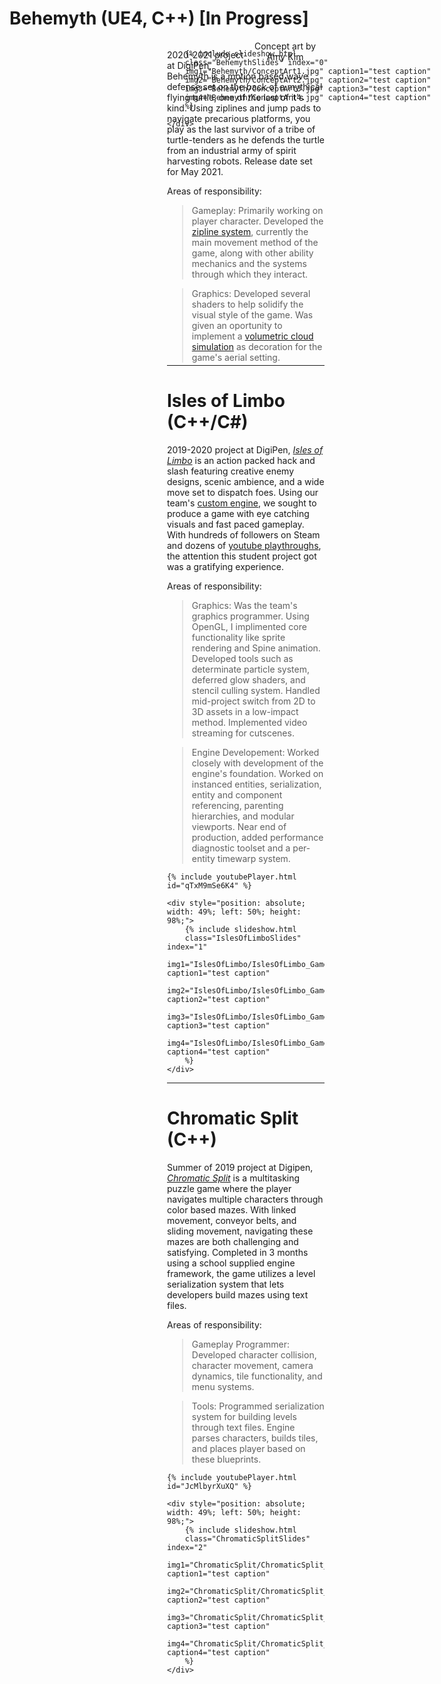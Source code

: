 # Behemyth (UE4, C++) [In Progress]

<div class="aspect-ratio" style="float: right; width:50%; margin: 0 0 0;">  
    <div style="position: absolute; width: 100%; height: 100%;">

        {% include slideshow.html 
        class="BehemythSlides" index="0"
        img1="Behemyth/ConceptArt1.jpg" caption1="test caption"
        img2="Behemyth/ConceptArt2.jpg" caption2="test caption"
        img3="Behemyth/ConceptArt3.jpg" caption3="test caption"
        img4="Behemyth/ConceptArt4.jpg" caption4="test caption"
        %}

    </div>
</div>

<div style="float: right; clear:right; width: 50%;">
    <p style="text-align: center; margin: 0 0 10px;">
        Concept art by Amy Kim
    </p>
</div>

2020-2021 project at DigiPen, Behemyth is a motion based wave defense set on the back of a mythical flying turtle, one of the last of it's kind. Using ziplines and jump pads to navigate precarious platforms, you play as the last survivor of a tribe of turtle-tenders as he defends the turtle from an industrial army of spirit harvesting robots. Release date set for May 2021.

Areas of responsibility:

> Gameplay: Primarily working on player character. Developed the [zipline system](), currently the main movement method of the game, along with other ability mechanics and the systems through which they interact.

> Graphics: Developed several shaders to help solidify the visual style of the game. Was given an oportunity to implement a [volumetric cloud simulation]() as decoration for the game's aerial setting.

<div style="clear:both; display: block;">
</div>

<hr style="margin: -10px 0 0">
 
# Isles of Limbo (C++/C#)

2019-2020 project at DigiPen, [_Isles of Limbo_](https://store.steampowered.com/app/1389260/Isles_of_Limbo/) is an action packed hack and slash featuring creative enemy designs, scenic ambience, and a wide move set to dispatch foes. Using our team's [custom engine](), we sought to produce a game with eye catching visuals and fast paced gameplay. With hundreds of followers on Steam and dozens of [youtube playthroughs](https://www.youtube.com/results?search_query=isles+of+limbo), the attention this student project got was a gratifying experience.

Areas of responsibility:

> Graphics: Was the team's graphics programmer. Using OpenGL, I implimented core functionality like sprite rendering and Spine animation. Developed tools such as determinate particle system, deferred glow shaders, and stencil culling system. Handled mid-project switch from 2D to 3D assets in a low-impact method. Implemented video streaming for cutscenes.

> Engine Developement: Worked closely with development of the engine's foundation. Worked on instanced entities, serialization, entity and component referencing, parenting hierarchies, and modular viewports. Near end of production, added performance diagnostic toolset and a per-entity timewarp system.

<div class="aspect-ratio">

    {% include youtubePlayer.html id="qTxM9mSe6K4" %}

    <div style="position: absolute; width: 49%; left: 50%; height: 98%;">
        {% include slideshow.html 
        class="IslesOfLimboSlides" index="1"
        img1="IslesOfLimbo/IslesOfLimbo_Gameplay1.PNG" caption1="test caption"
        img2="IslesOfLimbo/IslesOfLimbo_Gameplay2.PNG" caption2="test caption"
        img3="IslesOfLimbo/IslesOfLimbo_Gameplay3.PNG" caption3="test caption"
        img4="IslesOfLimbo/IslesOfLimbo_Gameplay4.PNG" caption4="test caption"
        %}
    </div>

</div>

<hr> 

# Chromatic Split (C++)

Summer of 2019 project at Digipen, [_Chromatic Split_](https://drive.google.com/file/d/1r_M860-sYk4mbykvZJSQm_F5-Ec388Yz/view?usp=sharing) is a multitasking puzzle game where the player navigates multiple characters through color based mazes. With linked movement, conveyor belts, and sliding movement, navigating these mazes are both challenging and satisfying. Completed in 3 months using a school supplied engine framework, the game utilizes a level serialization system that lets developers build mazes using text files.

Areas of responsibility:

> Gameplay Programmer: Developed character collision, character movement, camera dynamics, tile functionality, and menu systems.
 
> Tools: Programmed serialization system for building levels through text files. Engine parses characters, builds tiles, and places player based on these blueprints.

<div class="aspect-ratio">

    {% include youtubePlayer.html id="JcMlbyrXuXQ" %}

    <div style="position: absolute; width: 49%; left: 50%; height: 98%;">
        {% include slideshow.html 
        class="ChromaticSplitSlides" index="2"
        img1="ChromaticSplit/ChromaticSplit_Gameplay1.PNG" caption1="test caption"
        img2="ChromaticSplit/ChromaticSplit_Gameplay2.PNG" caption2="test caption"
        img3="ChromaticSplit/ChromaticSplit_Gameplay3.PNG" caption3="test caption"
        img4="ChromaticSplit/ChromaticSplit_Gameplay4.PNG" caption4="test caption"
        %}
    </div>

</div>

<div id="Modal" class="modal">
    <img id="Modal_img" class="modal-content">
    <div id="modal_caption" class="modal-caption"></div>
</div>

<script>

var images = document.getElementsByClassName("slideshow-image");
for(var i = 0; i < images.length; i++)
{  
    images[i].onclick = function(){
        document.getElementById("Modal").style.display = "block";
        document.getElementById("Modal_img").src = this.src;
        document.getElementById("Modal_caption").innerHTML = this.alt;
    }
}

document.getElementById("Modal").onclick = function(){
    document.getElementById("Modal").style.display = "none";
}

</script>

<script>
var slideIndex = [4,4,4];
var slideId = ["BehemythSlides", "IslesOfLimboSlides", "ChromaticSplitSlides"]
var advanceLock = [false, false, false];
showSlides(1, 0);
showSlides(1, 1);
showSlides(1, 2);

advanceSlides();
function advanceSlides()
{
    for(var i = 0; i < slideId.length; i++)
    {
        if(!advanceLock[i])
            plusSlides(1, i);
        advanceLock[i] = false;
    }
    setTimeout(advanceSlides, 6000);
}

function plusSlides(n, no) {
    showSlides(slideIndex[no] += n, no);
    advanceLock[no] = true;
}

function showSlides(n, no) {
    var i;
    var x = document.getElementsByClassName(slideId[no]);
    if (n > x.length) {slideIndex[no] = 1}    
    if (n < 1) {slideIndex[no] = x.length}
    for (i = 0; i < x.length; i++) {
        x[i].style.display = "none";  
    }
    x[slideIndex[no]-1].style.display = "block";  
}
</script>
    